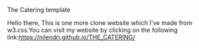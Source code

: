 The Catering template

Hello there, This is one more clone website which I've made from w3.css.You can visit my website by clicking on the following link:https://nilendri.github.io/THE_CATERING/
